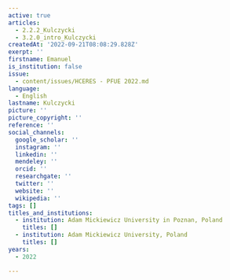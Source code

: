 ```yaml
---
active: true
articles:
  - 2.2.2_Kulczycki
  - 3.2.0_intro_Kulczycki
createdAt: '2022-09-21T08:08:29.828Z'
exerpt: ''
firstname: Emanuel
is_institution: false
issue:
  - content/issues/HCERES - PFUE 2022.md
language:
  - English
lastname: Kulczycki
picture: ''
picture_copyright: ''
reference: ''
social_channels:
  google_scholar: ''
  instagram: ''
  linkedin: ''
  mendeley: ''
  orcid: ''
  researchgate: ''
  twitter: ''
  website: ''
  wikipedia: ''
tags: []
titles_and_institutions:
  - institution: Adam Mickiewicz University in Poznan, Poland
    titles: []
  - institution: Adam Mickiewicz University, Poland
    titles: []
years:
  - 2022

---
```

